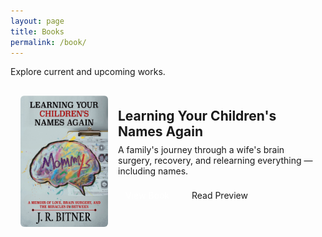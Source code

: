 ```yaml
---
layout: page
title: Books
permalink: /book/
---
```


<section class="books-intro">
  <p>Explore current and upcoming works.</p>
</section>

<section class="books-grid">
  <article class="book-card">
    <div class="book-cover">
      <img src="/assets/books/learning-your-childrens-names-again/cover-front.jpg" alt="Learning Your Children's Names Again cover">
    </div>
    <div class="book-meta">
      <h2>Learning Your Children's Names Again</h2>
      <p class="tagline">A family's journey through a wife's brain surgery, recovery, and relearning everything — including names.</p>
      <p>
        <a class="btn btn-primary" href="/books/learning-your-childrens-names-again/">View Book</a>
        <a class="btn secondary" href="/books/learning-your-childrens-names-again/preview">Read Preview</a>
      </p>
    </div>
  </article>
</section>

<style>
.books-grid { display: grid; gap: 24px; }
.book-card { display: grid; grid-template-columns: 140px 1fr; gap: 16px; align-items: center; padding: 16px; border: 1px solid var(--border-color); border-radius: 8px; background: var(--background-color); }
.book-cover { position: relative; width: 140px; aspect-ratio: 2/3; border-radius: 6px; overflow: hidden; background: var(--hover-color); display: grid; place-items: center; color: var(--muted-color); font-size: 12px; }
.book-cover img { width: 100%; height: 100%; object-fit: cover; display: block; }
.book-cover .cover-fallback { position: absolute; inset: 0; display: grid; place-items: center; opacity: .7; padding: 8px; text-align: center; }
.book-meta h2 { margin: 0 0 8px; }
.book-meta .tagline { margin: 0 0 12px; color: var(--muted-color); }
.btn { display: inline-block; padding: 8px 12px; border-radius: 6px; background: var(--link-color); color: #fff; text-decoration: none; margin-right: 8px; }
.btn.secondary { background: transparent; color: var(--link-color); border: 1px solid var(--link-color); }
@media (max-width: 640px) { .book-card { grid-template-columns: 1fr; } .book-cover { width: 100%; } }
</style>


